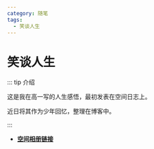 ```yaml
---
category: 随笔
tags:
  - 笑谈人生
---
```


# 笑谈人生

::: tip 介绍

这是我在高一写的人生感悟，最初发表在空间日志上。

近日将其作为少年回忆，整理在博客中。

:::

- [**空间相册链接**](https://h5.qzone.qq.com/ugc/share/?sharetag=126FDE98906EB067815B0EEA0F72BEC0&subtype=3&ciphertext=&sid=&blog_photo=&g=&res_uin=1178522294&cellid=V10JYlHT49u8Sd&subid=&bp1=&bp2=&bp7=&appid=4&g_f=2000000103)
